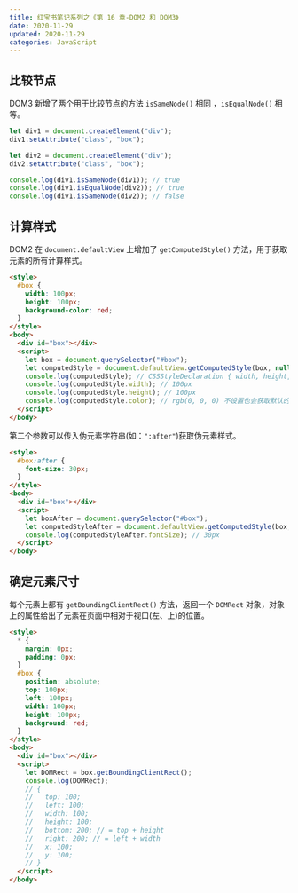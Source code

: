 ```yaml
---
title: 红宝书笔记系列之《第 16 章-DOM2 和 DOM3》
date: 2020-11-29
updated: 2020-11-29
categories: JavaScript
---
```


## 比较节点

DOM3 新增了两个用于比较节点的方法 `isSameNode()` 相同 ，`isEqualNode()` 相等。

```js
let div1 = document.createElement("div");
div1.setAttribute("class", "box");

let div2 = document.createElement("div");
div2.setAttribute("class", "box");

console.log(div1.isSameNode(div1)); // true
console.log(div1.isEqualNode(div2)); // true
console.log(div1.isSameNode(div2)); // false
```

## 计算样式

DOM2 在 `document.defaultView` 上增加了 `getComputedStyle()` 方法，用于获取元素的所有计算样式。

```html
<style>
  #box {
    width: 100px;
    height: 100px;
    background-color: red;
  }
</style>
<body>
  <div id="box"></div>
  <script>
    let box = document.querySelector("#box");
    let computedStyle = document.defaultView.getComputedStyle(box, null);
    console.log(computedStyle); // CSSStyleDeclaration { width, height, color, margin, ... }
    console.log(computedStyle.width); // 100px
    console.log(computedStyle.height); // 100px
    console.log(computedStyle.color); // rgb(0, 0, 0) 不设置也会获取默认的
  </script>
</body>
```

第二个参数可以传入伪元素字符串(如：`":after"`)获取伪元素样式。

```html
<style>
  #box:after {
    font-size: 30px;
  }
</style>
<body>
  <div id="box"></div>
  <script>
    let boxAfter = document.querySelector("#box");
    let computedStyleAfter = document.defaultView.getComputedStyle(box, ":after");
    console.log(computedStyleAfter.fontSize); // 30px
  </script>
</body>
```

## 确定元素尺寸

每个元素上都有 `getBoundingClientRect()` 方法，返回一个 `DOMRect` 对象，对象上的属性给出了元素在页面中相对于视口(左、上)的位置。

```html
<style>
  * {
    margin: 0px;
    padding: 0px;
  }
  #box {
    position: absolute;
    top: 100px;
    left: 100px;
    width: 100px;
    height: 100px;
    background: red;
  }
</style>
<body>
  <div id="box"></div>
  <script>
    let DOMRect = box.getBoundingClientRect();
    console.log(DOMRect);
    // {
    //   top: 100;
    //   left: 100;
    //   width: 100;
    //   height: 100;
    //   bottom: 200; // = top + height
    //   right: 200; // = left + width
    //   x: 100;
    //   y: 100;
    // }
  </script>
</body>
```
